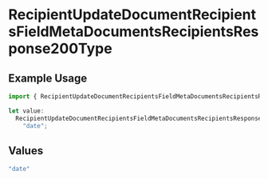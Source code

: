 # RecipientUpdateDocumentRecipientsFieldMetaDocumentsRecipientsResponse200Type

## Example Usage

```typescript
import { RecipientUpdateDocumentRecipientsFieldMetaDocumentsRecipientsResponse200Type } from "@documenso/sdk-typescript/models/operations";

let value:
  RecipientUpdateDocumentRecipientsFieldMetaDocumentsRecipientsResponse200Type =
    "date";
```

## Values

```typescript
"date"
```